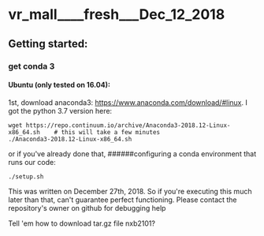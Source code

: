 # vr_mall____fresh___Dec_12_2018

## Getting started:
### get conda 3
#### Ubuntu (only tested on 16.04):
1st, download anaconda3:   https://www.anaconda.com/download/#linux.  I got the python 3.7 version here: 
```
wget https://repo.continuum.io/archive/Anaconda3-2018.12-Linux-x86_64.sh    # this will take a few minutes
./Anaconda3-2018.12-Linux-x86_64.sh
```
or if you've already done that, 
######configuring a conda environment that runs our code:
```
./setup.sh
```
This was written on December 27th, 2018.  So if you're executing this much later than that, can't guarantee perfect functioning.  Please contact the repository's owner on github for debugging help




Tell 'em how to download tar.gz file
  nxb2101?
